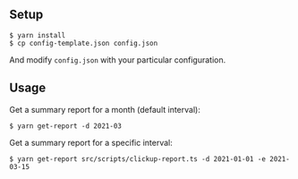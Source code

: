 ## Setup

```
$ yarn install
$ cp config-template.json config.json
```

And modify `config.json` with your particular configuration.

## Usage

Get a summary report for a month (default interval):

```
$ yarn get-report -d 2021-03
```

Get a summary report for a specific interval:

```
$ yarn get-report src/scripts/clickup-report.ts -d 2021-01-01 -e 2021-03-15
```
